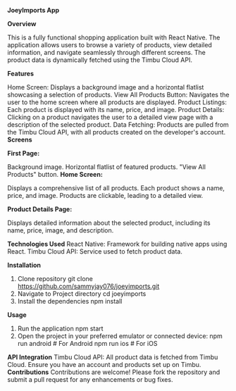 **JoeyImports App**

**Overview**

This is a fully functional shopping application built with React Native. The application allows users to browse a variety of products, view detailed information, and navigate seamlessly through different screens. The product data is dynamically fetched using the Timbu Cloud API.

**Features**

Home Screen: Displays a background image and a horizontal flatlist showcasing a selection of products.
View All Products Button: Navigates the user to the home screen where all products are displayed.
Product Listings: Each product is displayed with its name, price, and image.
Product Details: Clicking on a product navigates the user to a detailed view page with a description of the selected product.
Data Fetching: Products are pulled from the Timbu Cloud API, with all products created on the developer's account.
**Screens**

**First Page:**

Background image.
Horizontal flatlist of featured products.
"View All Products" button.
**Home Screen:**

Displays a comprehensive list of all products.
Each product shows a name, price, and image.
Products are clickable, leading to a detailed view.

**Product Details Page:**

Displays detailed information about the selected product, including its name, price, image, and description.

**Technologies Used**
React Native: Framework for building native apps using React.
Timbu Cloud API: Service used to fetch product data.

**Installation**
1. Clone repository
   git clone https://github.com/sammyjay076/joeyimports.git
2. Navigate to Project directory
   cd joeyimports
3. Install the dependencies
   npm install

**Usage**
1. Run the application
npm start
2. Open the project in your preferred emulator or connected device:
npm run android   # For Android
npm run ios       # For iOS

**API Integration**
Timbu Cloud API: All product data is fetched from Timbu Cloud. Ensure you have an account and products set up on Timbu.
**Contributions**
Contributions are welcome! Please fork the repository and submit a pull request for any enhancements or bug fixes.
